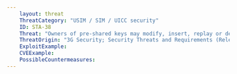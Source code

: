 ```yaml
---
    layout: threat
    ThreatCategory: "USIM / SIM / UICC security"
    ID: STA-38
    Threat: "Owners of pre-shared keys may modify, insert, replay or delete applications and/or data which is downloaded to the SIM or USIM. This includes both accidental and deliberate manipulation."
    ThreatOrigin: "3G Security; Security Threats and Requirements (Release 4) [^165]"
    ExploitExample:
    CVEExample:
    PossibleCountermeasures:
---
```

